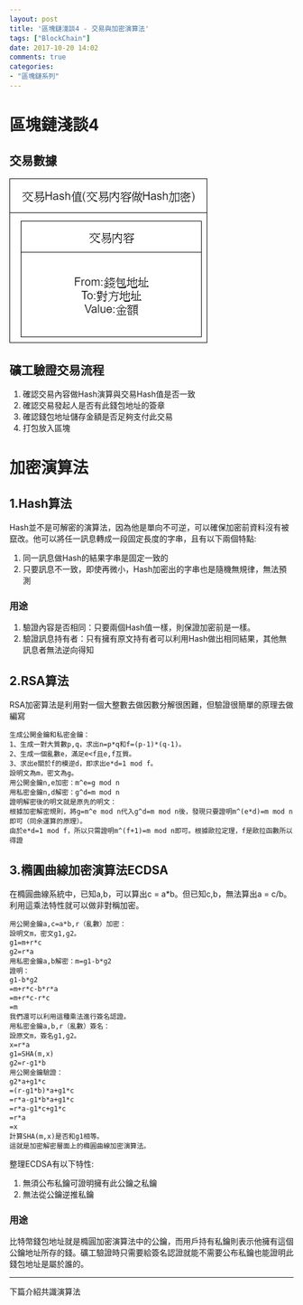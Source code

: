 ```yaml
---
layout: post
title: '區塊鏈淺談4 - 交易與加密演算法'
tags: ["BlockChain"]
date: 2017-10-20 14:02
comments: true
categories: 
- "區塊鏈系列"
---
```

# 區塊鏈淺談4
## 交易數據
![](/wp-content/uploads/2017/10/2017-10-20-03.png)

## 礦工驗證交易流程
1. 確認交易內容做Hash演算與交易Hash值是否一致
2. 確認交易發起人是否有此錢包地址的簽章
3. 確認錢包地址儲存金額是否足夠支付此交易
4. 打包放入區塊

# 加密演算法
## 1.Hash算法
Hash並不是可解密的演算法，因為他是單向不可逆，可以確保加密前資料沒有被竄改。他可以將任一訊息轉成一段固定長度的字串，且有以下兩個特點:
1. 同一訊息做Hash的結果字串是固定一致的
2. 只要訊息不一致，即使再微小，Hash加密出的字串也是隨機無規律，無法預測

### 用途
1. 驗證內容是否相同：只要兩個Hash值一樣，則保證加密前是一樣。
2. 驗證訊息持有者：只有擁有原文持有者可以利用Hash做出相同結果，其他無訊息者無法逆向得知

## 2.RSA算法
RSA加密算法是利用對一個大整數去做因數分解很困難，但驗證很簡單的原理去做編寫
```
生成公開金鑰和私密金鑰：
1、生成一對大質數p,q，求出n=p*q和f=(p-1)*(q-1)。
2、生成一個亂數e，滿足e<f且e,f互質。
3、求出e關於f的模逆d，即求出e*d=1 mod f。
設明文為m，密文為g。
用公開金鑰n,e加密：m^e=g mod n
用私密金鑰n,d解密：g^d=m mod n
證明解密後的明文就是原先的明文：
根據加密解密規則，將g=m^e mod n代入g^d=m mod n後，發現只要證明m^(e*d)=m mod n即可（同余運算的原理）。
由於e*d=1 mod f，所以只需證明m^(f+1)=m mod n即可。根據歐拉定理，f是歐拉函數所以得證
```

## 3.橢圓曲線加密演算法ECDSA
在橢圓曲線系統中，已知a,b，可以算出c = a*b。但已知c,b，無法算出a = c/b。利用這乘法特性就可以做非對稱加密。
```
用公開金鑰a,c=a*b,r（亂數）加密：
設明文m，密文g1,g2。
g1=m+r*c
g2=r*a
用私密金鑰a,b解密：m=g1-b*g2
證明：
g1-b*g2
=m+r*c-b*r*a
=m+r*c-r*c
=m
我們還可以利用這種乘法進行簽名認證。
用私密金鑰a,b,r（亂數）簽名：
設原文m，簽名g1,g2。
x=r*a
g1=SHA(m,x)
g2=r-g1*b
用公開金鑰驗證：
g2*a+g1*c 
=(r-g1*b)*a+g1*c 
=r*a-g1*b*a+g1*c 
=r*a-g1*c+g1*c 
=r*a
=x
計算SHA(m,x)是否和g1相等。
這就是加密解密層面上的橢圓曲線加密演算法。
```
整理ECDSA有以下特性:
1. 無須公布私鑰可證明擁有此公鑰之私鑰
2. 無法從公鑰逆推私鑰

### 用途
比特幣錢包地址就是橢圓加密演算法中的公鑰，而用戶持有私鑰則表示他擁有這個公鑰地址所存的錢。礦工驗證時只需要給簽名認證就能不需要公布私鑰也能證明此錢包地址是屬於誰的。

---
下篇介紹共識演算法